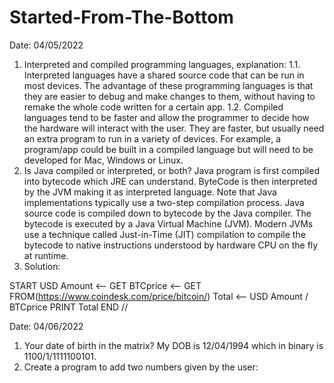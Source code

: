 # Started-From-The-Bottom

Date: 04/05/2022
1. Interpreted and compiled programming languages, explanation: 
1.1. Interpreted languages have a shared source code that can be run in most devices. The advantage of these programming languages is that they are easier to debug and make changes to them, without having to remake the whole code written for a certain app.
1.2. Compiled languages tend to be faster and allow the programmer to decide how the hardware will interact with the user. They are faster, but usually need an extra program to run in a variety of devices. For example, a program/app could be built in a compiled language but will need to be developed for Mac, Windows or Linux.
2. Is Java compiled or interpreted, or both? Java program is first compiled into bytecode which JRE can understand. ByteCode is then interpreted by the JVM making it as interpreted language. Note that Java implementations typically use a two-step compilation process. Java source code is compiled down to bytecode by the Java compiler. The bytecode is executed by a Java Virtual Machine (JVM). Modern JVMs use a technique called Just-in-Time (JIT) compilation to compile the bytecode to native instructions understood by hardware CPU on the fly at runtime.
3. Solution:

START
USD Amount <-- GET
BTCprice <-- GET FROM(https://www.coindesk.com/price/bitcoin/)
Total <-- USD Amount / BTCprice
PRINT Total
END
//

Date: 04/06/2022
1. Your date of birth in the matrix? My DOB is 12/04/1994 which in binary is 1100/1/1111100101.
2. Create a program to add two numbers given by the user:

